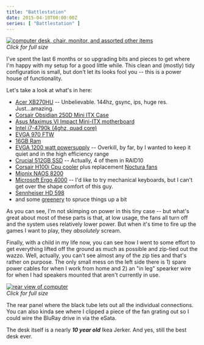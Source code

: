 ```yaml
---
title: "Battlestation"
date: 2015-04-10T00:00:00Z
series: [ "Battlestation" ]
---
```


<p>
    <a href="/img/full-view.jpg"><img alt="computer desk, chair, monitor, and assorted other items" src="/img/full-view.jpg" /></a>
    <br /><i>Click for full size</i>
</p>

<p>
    I've spent the last 6 months or so upgrading bits and pieces to get where I'm happy
    with my setup for a good little while. This clean and (mostly) tidy configuration
    is small, but don't let its looks fool you -- this is a power house of functionality.
</p>

<p>Let's take a look at what's in here:</p>

<ul>
    <li><a href="http://www.newegg.com/Product/Product.aspx?Item=N82E16824009742">Acer XB270HU</a> -- Unbelievable. 144hz, gsync, ips, huge res. Just...amazing.</li>
    <li><a href="http://www.amazon.com/Corsair-Obsidian-250D-Mini-CC-9011047-WW/dp/B00HFRTF5W">Corsair Obsidian 250D Mini ITX Case</a></li>
    <li><a href="http://www.newegg.com/Product/Product.aspx?Item=N82E16813132039">Asus Maximus VI Impact Mini-ITX motherboard</a></li>
    <li><a href="http://www.newegg.com/Product/Product.aspx?Item=N82E16819117369">Intel i7-4790k (4ghz, quad core)</a></li>
    <li><a href="http://www.newegg.com/Product/Product.aspx?Item=N82E16814487077">EVGA 970 FTW</a></li>
    <li><a href="http://www.newegg.com/Product/Product.aspx?Item=N82E16820313447">16GB Ram</a></li>
    <li><a href="http://www.amazon.com/gp/product/B00KYK1CKI/ref=oh_aui_detailpage_o07_s00?ie=UTF8&psc=1">EVGA 1200 watt powersupply</a> -- Overkill, by far, by I wanted to keep it quiet and in the high efficiency range</li>
    <li><a href="http://www.amazon.com/gp/product/B00KFAGCUM/ref=oh_aui_detailpage_o08_s00?ie=UTF8&psc=1">Crucial 512GB SSD</a> -- Actually, 4 of them in RAID10</li>
    <li><a href="http://www.amazon.com/gp/product/B009ZN2NH6/ref=oh_aui_detailpage_o08_s00?ie=UTF8&psc=1">Corsair H100i Cpu cooler</a> plus replacement <a href="http://www.amazon.com/gp/product/B00650P2ZC/ref=oh_aui_detailpage_o09_s00?ie=UTF8&psc=1">Noctura fans</a></li>
    <li><a href="http://www.amazon.com/gp/product/B00ANIRU7U/ref=oh_aui_detailpage_o05_s00?ie=UTF8&psc=1">Mionix NAOS 8200</a></li>
    <li><a href="http://www.amazon.com/Microsoft-Natural-Ergonomic-Keyboard-4000/dp/B000A6PPOK/ref=sr_1_1?ie=UTF8&qid=1428900028&sr=8-1&keywords=microsoft+ergo+keyboard">Microsoft Ergo 4000</a> -- I'd like to try mechanical keyboards, but I can't get over the shape comfort of this guy.</li>
    <li><a href="http://www.amazon.com/gp/product/B0042A8CW2/ref=oh_aui_detailpage_o09_s00?ie=UTF8&psc=1">Sennheiser HD 598</a></li>
    <li>and some <a href="http://www.amazon.com/gp/product/B00B4R77MM/ref=oh_aui_detailpage_o00_s00?ie=UTF8&psc=1">greenery</a> to spruce things up a bit</li>
</ul>

<p>
    As you can see, I'm not skimping on power in this tiny case -- but what's great about
    most of these parts is that, at low usage, the fans all turn off and the system uses
    relatively lower power. But when it's time to fire up the games I want to play, they
    <em>absolutely</em> scream.
</p>

<p>
    Finally, with a child in my life now, you can see how I went to some effort to get
    everything lifted off the ground as much as possible and zip-tied out the wazzo.
    Well, actually, you can't see almost any of the zip ties and that's rather
    on purpose. The only small mess on the left side there is 1) spare power cables
    for when I work from home and 2) an "in leg" spearker wire for when I had speakers
    mounted that aren't currently in use.
</p>

<p>
    <a href="/img/rear-view.jpg"><img alt="rear view of computer" src="/img/rear-view.jpg" /></a>
    <br /><i>Click for full size</i>
</p>

<p>
    The rear panel where the black tube lets out all the individual connections. You can
    also kinda see where I clipped a piece of the fan grating out so I could wire the
    BluRay drive in via the eSata.
</p>


The desk itself is a nearly _**10 year old**_ Ikea Jerker. And yes, still the best desk ever.
